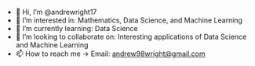- 👋 Hi, I’m @andrewright17
- 👀 I’m interested in: Mathematics, Data Science, and Machine Learning
- 🌱 I’m currently learning: Data Science
- 💞️ I’m looking to collaborate on: Interesting applications of Data Science and Machine Learning
- 📫 How to reach me -> Email: andrew98wright@gmail.com

<!---
andrewright17/andrewright17 is a ✨ special ✨ repository because its `README.md` (this file) appears on your GitHub profile.
You can click the Preview link to take a look at your changes.
--->
